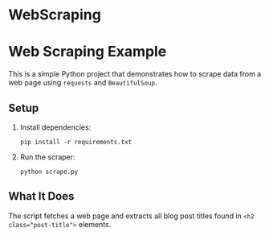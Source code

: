 # WebScraping

# Web Scraping Example

This is a simple Python project that demonstrates how to scrape data from a web page using `requests` and `BeautifulSoup`.

## Setup

1. Install dependencies:
    ```
    pip install -r requirements.txt
    ```

2. Run the scraper:
    ```
    python scrape.py
    ```

## What It Does

The script fetches a web page and extracts all blog post titles found in `<h2 class="post-title">` elements.
